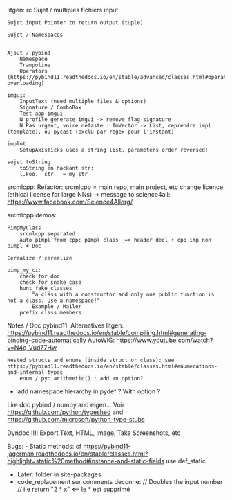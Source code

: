 litgen:
rc
    Sujet / multiples fichiers input

    Sujet input Pointer to return output (tuple) ..

    Sujet / Namespaces


    Ajout / pybind
        Namespace
        Trampoline
        Operators (https://pybind11.readthedocs.io/en/stable/advanced/classes.html#operator-overloading)

    imgui:
        InputText (need multiple files & options)
        Signature / ComboBox
        Test app imgui
        N profile generate imgui -> remove flag signature
        N Pas urgent, voire nefaste : ImVector -> List, reprendre impl (template), ou pycast (exclu par regex pour l'instant)

    implot
        SetupAxisTicks uses a string list, parameters order reversed!

    sujet toString
        toString en hackant str:
        l.Foo.__str__ = my_str


srcmlcpp:
    Refactor: srcmlcpp = main repo, main project, etc
    change licence (ethical license for large NNs)
        -> message to science4all: https://www.facebook.com/Science4Allorg/


srcmlcpp demos:

    PimpMyClass !
        srcmlcpp separated
        auto pImpl from cpp: pImpl class  => header decl + cpp imp non pImpl + Doc !

    Cerealize / cerealize

    pimp_my_ci:
        check for doc
        check for snake_case
        hunt_fake_classes
            "a class with a constructor and only one public function is not a class. Use a namespace!"
            Example / Mailer
        prefix class members



Notes / Doc pybind11:
    Alternatives litgen:
        https://pybind11.readthedocs.io/en/stable/compiling.html#generating-binding-code-automatically
        AutoWIG:
            https://www.youtube.com/watch?v=N4q_Vud77Hw

    Nested structs and enums (inside struct or class): see https://pybind11.readthedocs.io/en/stable/classes.html#enumerations-and-internal-types
        enum / py::arithmetic() : add an option?

- add namespace hierarchy in pydef ? With option ?



Lire doc pybind / numpy and eigen...
Voir https://github.com/python/typeshed and https://github.com/microsoft/python-type-stubs


Dyndoc !!!!
    Export Text, HTML, Image, Take Screenshots, etc



Bugs:
    - Static methods: cf https://pybind11-jagerman.readthedocs.io/en/stable/classes.html?highlight=static%20method#instance-and-static-fields
        use def_static

- Later: folder in site-packages
- code_replacement sur comments deconne:
    // Doubles the input number
    // i.e return "2 * x"    <== le * est supprimé
